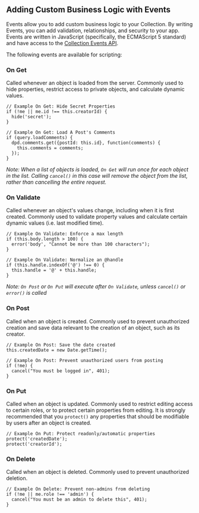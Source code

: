 <!--{
  title: 'Adding Custom Business Logic with Events',
  tags: ['guide', 'collection', 'events']
}-->

## Adding Custom Business Logic with Events

Events allow you to add custom business logic to your Collection. By writing Events, you can add validation, relationships, and security to your app. Events are written in JavaScript (specifically, the ECMAScript 5 standard) and have access to the [Collection Events API](./reference/event-api.md).

The following events are available for scripting:

### On Get

Called whenever an object is loaded from the server. Commonly used to hide properties, restrict access to private objects, and calculate dynamic values.

    // Example On Get: Hide Secret Properties
    if (!me || me.id !== this.creatorId) {
      hide('secret');
    }

<!--seperate-->

    // Example On Get: Load A Post's Comments
    if (query.loadComments) {
      dpd.comments.get({postId: this.id}, function(comments) {
        this.comments = comments;
      });  
    }

*Note: When a list of objects is loaded, `On Get` will run once for each object in the list. Calling `cancel()` in this case will remove the object from the list, rather than cancelling the entire request.*

### On Validate 

Called whenever an object's values change, including when it is first created. Commonly used to validate property values and calculate certain dynamic values (i.e. last modified time). 

    // Example On Validate: Enforce a max length
    if (this.body.length > 100) {
      error('body', "Cannot be more than 100 characters");
    }

<!--seperate-->

    // Example On Validate: Normalize an @handle
    if (this.handle.indexOf('@') !== 0) {
      this.handle = '@' + this.handle;
    }

*Note: `On Post` or `On Put` will execute after `On Validate`, unless `cancel()` or `error()` is called*


### On Post

Called when an object is created. Commonly used to prevent unauthorized creation and save data relevant to the creation of an object, such as its creator.

    // Example On Post: Save the date created
    this.createdDate = new Date.getTime();

<!--seperate-->

    // Example On Post: Prevent unauthorized users from posting
    if (!me) {
      cancel("You must be logged in", 401);
    }


### On Put

Called when an object is updated. Commonly used to restrict editing access to certain roles, or to protect certain properties from editing. It is strongly recommended that you `protect()` any properties that should be modifiable by users after an object is created.

    // Example On Put: Protect readonly/automatic properties
    protect('createdDate');
    protect('creatorId');

### On Delete 

Called when an object is deleted. Commonly used to prevent unauthorized deletion.

    // Example On Delete: Prevent non-admins from deleting
    if (!me || me.role !== 'admin') {
      cancel("You must be an admin to delete this", 401);
    }